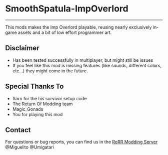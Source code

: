 # SmoothSpatula-ImpOverlord
---
This mods makes the Imp Overlord playable, reusing nearly exclusively in-game assets and a bit of low effort programmer art.

## Disclaimer

* Has been tested successfully in multiplayer, but might still be issues
* If you feel like this mod is missing features (like sounds, different colors, etc...) they might come in the future.

## Special Thanks To
* Sarn for the his survivor setup code
* The Return Of Modding team
* Magic_Gonads
* You for playing this mod

## Contact
For questions or bug reports, you can find us in the [RoRR Modding Server](https://discord.gg/VjS57cszMq) @Miguelito @Umigatari
